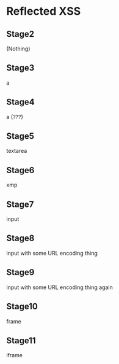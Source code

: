 # Reflected XSS

## Stage2

(Nothing)

## Stage3

a

## Stage4

a (???)

## Stage5

textarea

## Stage6

xmp

## Stage7

input

## Stage8

input with some URL encoding thing

## Stage9

input with some URL encoding thing again

## Stage10

frame

## Stage11

iframe
